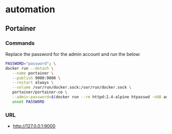 # automation

## Portainer

### Commands

Replace the password for the admin account and run the below:

```bash
PASSWORD="password"; \
docker run --detach \
   --name portainer \
   --publish 9000:9000 \
   --restart always \
   --volume /var/run/docker.sock:/var/run/docker.sock \
   portainer/portainer-ce \
   --admin-password=$(docker run --rm httpd:2.4-alpine htpasswd -nbB admin "$PASSWORD" | cut -d ":" -f 2); \
   unset PASSWORD
```

### URL
- http://127.0.0.1:9000
